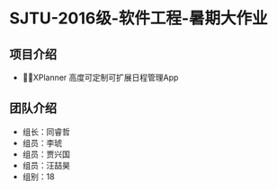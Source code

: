 # SJTU-2016级-软件工程-暑期大作业 

## 项目介绍
- XPlanner 高度可定制可扩展日程管理App

## 团队介绍
- 组长：同睿哲
- 组员：李琥
- 组员：贾兴国
- 组员：汪喆昊
- 组别：18
